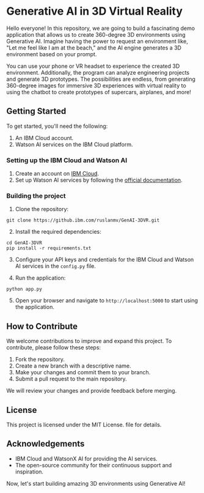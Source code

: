 # Generative AI in 3D Virtual Reality

Hello everyone! In this repository, we are going to build a fascinating demo application that allows us to create 360-degree 3D environments using Generative AI. Imagine having the power to request an environment like, "Let me feel like I am at the beach," and the AI engine generates a 3D environment based on your prompt.

You can use your phone or VR headset to experience the created 3D environment. Additionally, the program can analyze engineering projects and generate 3D prototypes. The possibilities are endless, from generating 360-degree images for immersive 3D experiences with virtual reality to using the chatbot to create prototypes of supercars, airplanes, and more!

## Getting Started

To get started, you'll need the following:

1. An IBM Cloud account.
2. Watson AI services on the IBM Cloud platform.

### Setting up the IBM Cloud and Watson AI

1. Create an account on [IBM Cloud](https://cloud.ibm.com/).
2. Set up Watson AI services by following the [official documentation](https://cloud.ibm.com/docs/watson?topic=watson-getting-started).

### Building the project

1. Clone the repository:

```
git clone https://github.ibm.com/ruslanmv/GenAI-3DVR.git
```

2. Install the required dependencies:

```
cd GenAI-3DVR
pip install -r requirements.txt
```

3. Configure your API keys and credentials for the IBM Cloud and Watson AI services in the `config.py` file.

4. Run the application:

```
python app.py
```

5. Open your browser and navigate to `http://localhost:5000` to start using the application.

## How to Contribute

We welcome contributions to improve and expand this project. To contribute, please follow these steps:

1. Fork the repository.
2. Create a new branch with a descriptive name.
3. Make your changes and commit them to your branch.
4. Submit a pull request to the main repository.

We will review your changes and provide feedback before merging.

## License

This project is licensed under the MIT License.  file for details.

## Acknowledgements

- IBM Cloud and WatsonX AI for providing the AI services.
- The open-source community for their continuous support and inspiration.

Now, let's start building amazing 3D environments using Generative AI!
